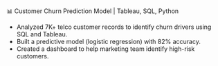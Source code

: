 📊 Customer Churn Prediction Model | Tableau, SQL, Python
- Analyzed 7K+ telco customer records to identify churn drivers using SQL and Tableau.
- Built a predictive model (logistic regression) with 82% accuracy.
- Created a dashboard to help marketing team identify high-risk customers.